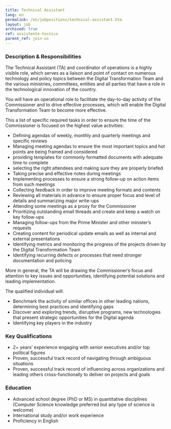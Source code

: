 ```yaml
---
title: Technical Assistant
lang: en
permalink: /en/jobpositions/technical-assistant.htm
layout: job
archived: true
ref: assistente-tecnico
parent_ref: join-us
---
```


### Description & Responsibilities
The Technical Assistant (TA)  and coordinator of operations is a highly visible role, which serves as a liaison and point of contact on numerous technology and policy topics between the Digital Transformation Team and the various ministries, committees, entities and all parties that have a role in the technological innovation of the country.

You will have an operational role to facilitate the day-to-day activity of the Commissioner and to drive effective processes, which will enable the Digital Transformation Team to become more effective.

This a list of specific required tasks in order to ensure the time of the Commissioner  is focused on the highest value activities:

- Defining agendas of weekly, monthly and quarterly meetings and specific reviews
- Managing meeting agendas to ensure the most important topics and hot points are being framed and considered
- providing templates for commonly formatted documents with adequate time to complete
- selecting the right attendees and making sure they are properly briefed
- Taking precise and effective notes during meetings
- Implementing processes to ensure a strong follow-up on action items from such meetings
- Collecting feedback in order to improve meeting formats and contents
- Reviewing all materials in advance to ensure proper focus and level of details and summarizing major write-ups
- Attending some meetings as a proxy for the Commissioner
- Prioritizing outstanding email threads and create and keep a watch on key follow-ups
- Managing follow-ups from the Prime Minister and other minister’s requests
- Creating content for periodical update emails as well as internal and external presentations
- Identifying metrics and monitoring the progress of the projects driven by the Digital Transformation Team
- Identifying recurring defects or processes that need stronger documentation and policing

More in general, the TA will be drawing the Commissioner’s focus and attention to key issues and opportunities, identifying potential solutions and leading implementation.

The qualified individual will:

- Benchmark the activity of similar offices in other leading nations, determining best practices and identifying gaps
- Discover and exploring trends, disruptive programs, new technologies that present strategic opportunities for the Digital agenda
- Identifying key players in the industry


### Key Qualifications
- 2+ years’ experience engaging with senior executives and/or top political figures
- Proven, successful track record of navigating through ambiguous situations
- Proven, successful track record of influencing across organizations and leading others cross-functionally to deliver on projects and goals

### Education
- Advanced school degree (PhD or MS) in quantitative disciplines (Computer Science knowledge preferred but any type of science is welcome)
- International study and/or work experience
- Proficiency in English
